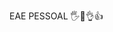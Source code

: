 EAE PESSOAL 🖐🤚👌👍

<!--
**RelampagoMaguin/RelampagoMaguin** THIS IS MY REPOSITORY.
I'M WORKING ON THIS CUZ IT'S SCHOOL WORK, IN TECHNLOGY.
SORRY MY BAD ENLGLISH.
